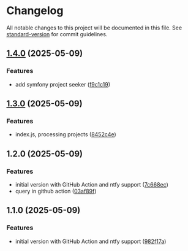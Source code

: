 # Changelog

All notable changes to this project will be documented in this file. See [standard-version](https://github.com/conventional-changelog/standard-version) for commit guidelines.

## [1.4.0](https://github.com/felixferber/freelancermap-watcher/compare/v1.3.0...v1.4.0) (2025-05-09)


### Features

* add symfony project seeker ([f9c1c19](https://github.com/felixferber/freelancermap-watcher/commit/f9c1c19dd9dd3a4bcb078418ca61340cfd85d0a1))

## [1.3.0](https://github.com/felixferber/freelancermap-watcher/compare/v1.2.0...v1.3.0) (2025-05-09)


### Features

* index.js, processing projects ([8452c4e](https://github.com/felixferber/freelancermap-watcher/commit/8452c4e77dc78c00ae18d21ecb9de316f3d44ce1))

## 1.2.0 (2025-05-09)


### Features

* initial version with GitHub Action and ntfy support ([7c668ec](https://github.com/felixferber/freelancermap-watcher/commit/7c668ec63c86a8eb235b394dd7e4a0a223559ffb))
* query in github action ([03af89f](https://github.com/felixferber/freelancermap-watcher/commit/03af89f4f0c466cf4aa9021482056fcef378519b))

## 1.1.0 (2025-05-09)


### Features

* initial version with GitHub Action and ntfy support ([982f17a](https://github.com/felixferber/freelancermap-watcher/commit/982f17a44b72ab7850cf14f91830912d4ac2f21d))
